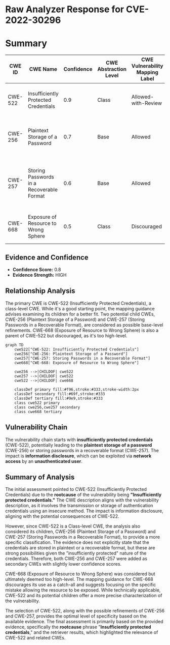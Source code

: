 # Raw Analyzer Response for CVE-2022-30296

# Summary
| CWE ID | CWE Name | Confidence | CWE Abstraction Level | CWE Vulnerability Mapping Label | CWE-Vulnerability Mapping Notes |
|---|---|---|---|---|---|
| CWE-522 | Insufficiently Protected Credentials | 0.9 | Class | Allowed-with-Review | Examine children of this entry to see if there is a better fit |
| CWE-256 | Plaintext Storage of a Password | 0.7 | Base | Allowed | The application may be storing the credentials in plaintext. |
| CWE-257 | Storing Passwords in a Recoverable Format | 0.6 | Base | Allowed | The application may be storing the credentials in a recoverable format. |
| CWE-668 | Exposure of Resource to Wrong Sphere | 0.5 | Class | Discouraged | High-level, consider more specific CWEs. |

## Evidence and Confidence

*   **Confidence Score:** 0.8
*   **Evidence Strength:** HIGH

## Relationship Analysis
The primary CWE is CWE-522 (Insufficiently Protected Credentials), a class-level CWE. While it's a good starting point, the mapping guidance advises examining its children for a better fit. Two potential child CWEs, CWE-256 (Plaintext Storage of a Password) and CWE-257 (Storing Passwords in a Recoverable Format), are considered as possible base-level refinements. CWE-668 (Exposure of Resource to Wrong Sphere) is also a parent of CWE-522 but discouraged, as it's too high-level.

```mermaid
graph TD
    cwe522["CWE-522: Insufficiently Protected Credentials"]
    cwe256["CWE-256: Plaintext Storage of a Password"]
    cwe257["CWE-257: Storing Passwords in a Recoverable Format"]
    cwe668["CWE-668: Exposure of Resource to Wrong Sphere"]

    cwe256 -->|CHILDOF| cwe522
    cwe257 -->|CHILDOF| cwe522
    cwe522 -->|CHILDOF| cwe668

    classDef primary fill:#f96,stroke:#333,stroke-width:2px
    classDef secondary fill:#69f,stroke:#333
    classDef tertiary fill:#9e9,stroke:#333
    class cwe522 primary
    class cwe256,cwe257 secondary
    class cwe668 tertiary
```

## Vulnerability Chain
The vulnerability chain starts with **insufficiently protected credentials** (CWE-522), potentially leading to the **plaintext storage of a password** (CWE-256) or storing passwords in a recoverable format (CWE-257). The impact is **information disclosure**, which can be exploited via **network access** by an **unauthenticated user**.

## Summary of Analysis
The initial assessment pointed to CWE-522 (Insufficiently Protected Credentials) due to the **rootcause** of the vulnerability being **"Insufficiently protected credentials."** The CWE description aligns with the vulnerability description, as it involves the transmission or storage of authentication credentials using an insecure method. The impact is information disclosure, aligning with the potential consequences of CWE-522.

However, since CWE-522 is a Class-level CWE, the analysis also considered its children, CWE-256 (Plaintext Storage of a Password) and CWE-257 (Storing Passwords in a Recoverable Format), to provide a more specific classification. The evidence does not explicitly state that the credentials are stored in plaintext or a recoverable format, but these are strong possibilities given the "insufficiently protected" nature of the credentials. Therefore, both CWE-256 and CWE-257 were added as secondary CWEs with slightly lower confidence scores.

CWE-668 (Exposure of Resource to Wrong Sphere) was considered but ultimately deemed too high-level. The mapping guidance for CWE-668 discourages its use as a catch-all and suggests focusing on the specific mistake allowing the resource to be exposed. While technically applicable, CWE-522 and its potential children offer a more precise characterization of the vulnerability.

The selection of CWE-522, along with the possible refinements of CWE-256 and CWE-257, provides the optimal level of specificity based on the available evidence. The final assessment is primarily based on the provided evidence, specifically the **rootcause** phrase "**Insufficiently protected credentials**," and the retriever results, which highlighted the relevance of CWE-522 and related CWEs.